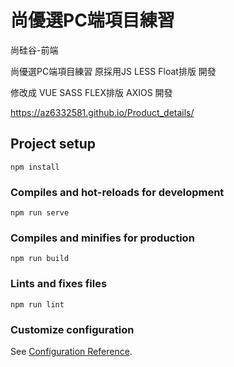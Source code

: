 # 尚優選PC端項目練習

尚硅谷-前端

尚優選PC端項目練習 原採用JS LESS Float排版 開發

修改成 VUE SASS FLEX排版 AXIOS 開發

https://az6332581.github.io/Product_details/

## Project setup
```
npm install
```

### Compiles and hot-reloads for development
```
npm run serve
```

### Compiles and minifies for production
```
npm run build
```

### Lints and fixes files
```
npm run lint
```

### Customize configuration
See [Configuration Reference](https://cli.vuejs.org/config/).

